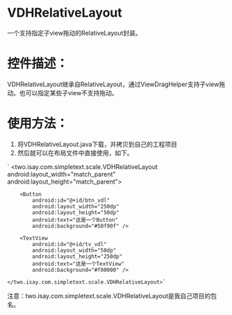 # VDHRelativeLayout
一个支持指定子view拖动的RelativeLayout封装。
 
# 控件描述：
 VDHRelativeLayout继承自RelativeLayout，通过ViewDragHelper支持子view拖动。也可以指定某些子view不支持拖动。
 
# 使用方法：
1.  将VDHRelativeLayout.java下载，并拷贝到自己的工程项目
1.  然后就可以在布局文件中直接使用，如下。
 
 
`    <two.isay.com.simpletext.scale.VDHRelativeLayout
        android:layout_width="match_parent"
        android:layout_height="match_parent">

        <Button
            android:id="@+id/btn_vdl"
            android:layout_width="250dp"
            android:layout_height="50dp"
            android:text="这是一个Button"
            android:background="#50f90f" />

        <TextView
            android:id="@+id/tv_vdl"
            android:layout_width="50dp"
            android:layout_height="250dp"
            android:text="这是一个TextView"
            android:background="#f00000" />

    </two.isay.com.simpletext.scale.VDHRelativeLayout>`

注意：two.isay.com.simpletext.scale.VDHRelativeLayout是我自己项目的包名。
 
